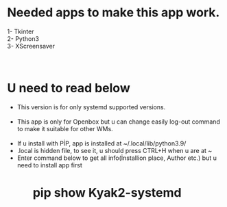 # Needed apps to make this app work. <br>
1- Tkinter <br>
2- Python3 <br>
3- XScreensaver <br>
<br>
<br>
# U need to read below
* This version is for only systemd supported versions. <br> <br>
* This app is only for Openbox but u can change easily log-out command to make it suitable for other WMs. <br> <br>
* If u install with PİP, app is installed at ~/.local/lib/python3.9/ <br>
* .local is hidden file, to see it, u should press CTRL+H when u are at ~ <br>
* Enter command below to get all info(İnstallion place, Author etc.) but u need to install app first <br> 
 # &nbsp;&nbsp;&nbsp;&nbsp;&nbsp;&nbsp;&nbsp;&nbsp;   pip show Kyak2-systemd